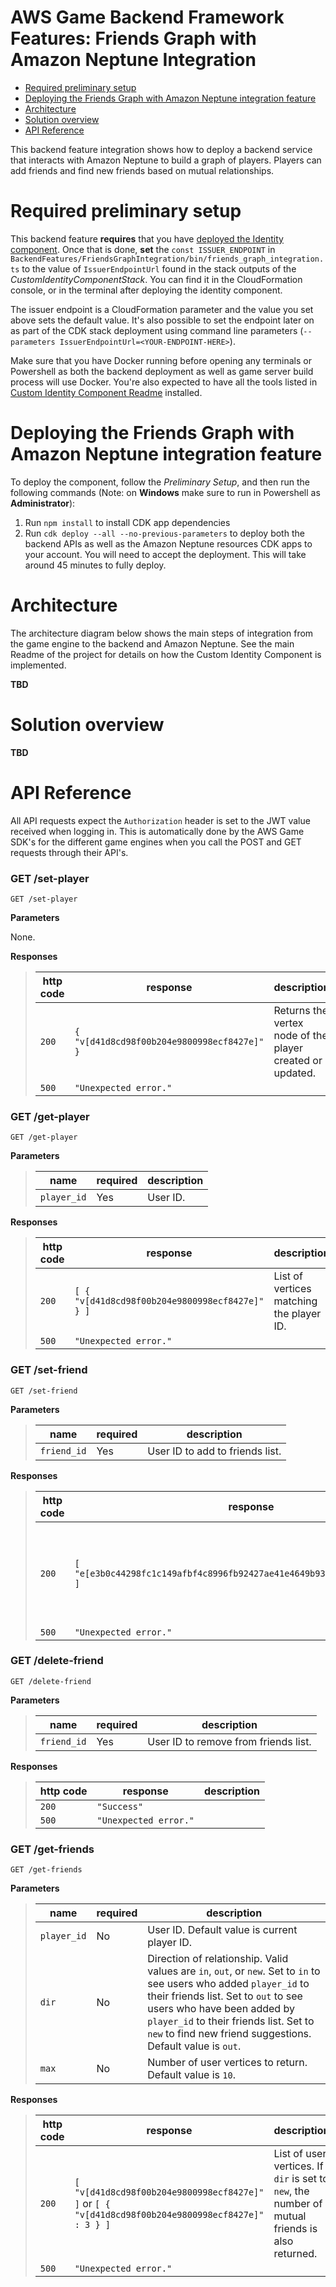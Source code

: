 # AWS Game Backend Framework Features: Friends Graph with Amazon Neptune Integration

- [Required preliminary setup](#required-preliminary-setup)
- [Deploying the Friends Graph with Amazon Neptune integration feature](#deploying-the-friends-graph-with-amazon-neptune-integration-feature)
- [Architecture](#architecture)
- [Solution overview](#solution-overview)
- [API Reference](#api-reference)

This backend feature integration shows how to deploy a backend service that interacts with Amazon Neptune to build a graph of players. Players can add friends and find new friends based on mutual relationships.

# Required preliminary setup

This backend feature **requires** that you have [deployed the Identity component](../../CustomIdentityComponent/README.md). Once that is done, **set** the `const ISSUER_ENDPOINT` in `BackendFeatures/FriendsGraphIntegration/bin/friends_graph_integration.ts` to the value of `IssuerEndpointUrl` found in the stack outputs of the _CustomIdentityComponentStack_. You can find it in the CloudFormation console, or in the terminal after deploying the identity component.

The issuer endpoint is a CloudFormation parameter and the value you set above sets the default value. It's also possible to set the endpoint later on as part of the CDK stack deployment using command line parameters (`--parameters IssuerEndpointUrl=<YOUR-ENDPOINT-HERE>`).

Make sure that you have Docker running before opening any terminals or Powershell as both the backend deployment as well as game server build process will use Docker. You're also expected to have all the tools listed in [Custom Identity Component Readme](../../CustomIdentityComponent/README.md#deploy-the-custom-identity-component) installed.

# Deploying the Friends Graph with Amazon Neptune integration feature

To deploy the component, follow the _Preliminary Setup_, and then run the following commands (Note: on **Windows** make sure to run in Powershell as **Administrator**):

1. Run `npm install` to install CDK app dependencies
2. Run `cdk deploy --all --no-previous-parameters` to deploy both the backend APIs as well as the Amazon Neptune resources CDK apps to your account. You will need to accept the deployment. This will take around 45 minutes to fully deploy.

# Architecture

The architecture diagram below shows the main steps of integration from the game engine to the backend and Amazon Neptune. See the main Readme of the project for details on how the Custom Identity Component is implemented.

**TBD**

# Solution overview

**TBD**

# API Reference

All API requests expect the `Authorization` header is set to the JWT value received when logging in. This is automatically done by the AWS Game SDK's for the different game engines when you call the POST and GET requests through their API's.

### GET /set-player

`GET /set-player`

**Parameters**

None.

**Responses**

> | http code     | response                                                            | description |
> |---------------|---------------------------------------------------------------------|---|
> | `200`         | `{ "v[d41d8cd98f00b204e9800998ecf8427e]" }` | Returns the vertex node of the player created or updated. |
> | `500`         |  `"Unexpected error."` | |

### GET /get-player

`GET /get-player`

**Parameters**

> | name      |  required | description                                                                    |
> |-----------|-----------|--------------------------------------------------------------------------------|
> | `player_id`   |  Yes       | User ID.  |

**Responses**

> | http code     | response                                                            | description |
> |---------------|---------------------------------------------------------------------|---|
> | `200`         | `[ { "v[d41d8cd98f00b204e9800998ecf8427e]" } ]` | List of vertices matching the player ID. |
> | `500`         |  `"Unexpected error."` | |

### GET /set-friend

`GET /set-friend`

**Parameters**

> | name      |  required | description                                                                    |
> |-----------|-----------|--------------------------------------------------------------------------------|
> | `friend_id`   |  Yes       | User ID to add to friends list. |

**Responses**

> | http code     | response                                                            | description |
> |---------------|---------------------------------------------------------------------|---|
> | `200`         | `[ "e[e3b0c44298fc1c149afbf4c8996fb92427ae41e4649b934ca495991b7852b855]" ]` | List of edges connecting from the current player to the friend ID. |
> | `500`         |  `"Unexpected error."` | |

### GET /delete-friend

`GET /delete-friend`

**Parameters**

> | name      |  required | description                                                                    |
> |-----------|-----------|--------------------------------------------------------------------------------|
> | `friend_id`   |  Yes       | User ID to remove from friends list.  |

**Responses**

> | http code     | response                                                            | description |
> |---------------|---------------------------------------------------------------------|---|
> | `200`         | `"Success"` | |
> | `500`         |  `"Unexpected error."` | |

### GET /get-friends

`GET /get-friends`

**Parameters**

> | name      |  required | description                                                                    |
> |-----------|-----------|--------------------------------------------------------------------------------|
> | `player_id`   |  No       | User ID. Default value is current player ID. |
> | `dir` | No | Direction of relationship. Valid values are `in`, `out`, or `new`. Set to `in` to see users who added `player_id` to their friends list. Set to `out` to see users who have been added by `player_id` to their friends list. Set to `new` to find new friend suggestions. Default value is `out`. |
> | `max` | No | Number of user vertices to return. Default value is `10`. |

**Responses**

> | http code     | response                                                            | description |
> |---------------|---------------------------------------------------------------------|---|
> | `200`         | `[ "v[d41d8cd98f00b204e9800998ecf8427e]" ]` or `[ { "v[d41d8cd98f00b204e9800998ecf8427e]" : 3 } ]` | List of user vertices. If `dir` is set to `new`, the number of mutual friends is also returned. |
> | `500`         |  `"Unexpected error."` | |
